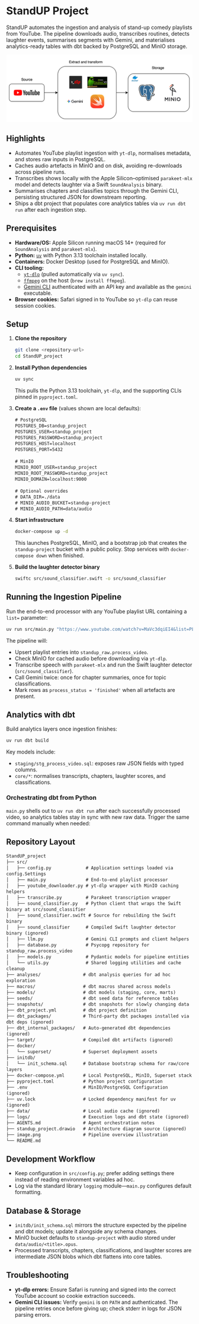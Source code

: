 # StandUP Project

StandUP automates the ingestion and analysis of stand-up comedy playlists from YouTube. The pipeline downloads audio, transcribes routines, detects laughter events, summarises segments with Gemini, and materialises analytics-ready tables with dbt backed by PostgreSQL and MinIO storage.

![Pipeline overview](image.png)

## Highlights
- Automates YouTube playlist ingestion with `yt-dlp`, normalises metadata, and stores raw inputs in PostgreSQL.
- Caches audio artefacts in MinIO and on disk, avoiding re-downloads across pipeline runs.
- Transcribes shows locally with the Apple Silicon–optimised `parakeet-mlx` model and detects laughter via a Swift `SoundAnalysis` binary.
- Summarises chapters and classifies topics through the Gemini CLI, persisting structured JSON for downstream reporting.
- Ships a dbt project that populates core analytics tables via `uv run dbt run` after each ingestion step.

## Prerequisites
- **Hardware/OS:** Apple Silicon running macOS 14+ (required for `SoundAnalysis` and `parakeet-mlx`).
- **Python:** [`uv`](https://github.com/astral-sh/uv) with Python 3.13 toolchain installed locally.
- **Containers:** Docker Desktop (used for PostgreSQL and MinIO).
- **CLI tooling:**
  - [`yt-dlp`](https://github.com/yt-dlp/yt-dlp) (pulled automatically via `uv sync`).
  - [`ffmpeg`](https://ffmpeg.org/) on the host (`brew install ffmpeg`).
  - [Gemini CLI](https://ai.google.dev/gemini-api/docs/get-started) authenticated with an API key and available as the `gemini` executable.
- **Browser cookies:** Safari signed in to YouTube so `yt-dlp` can reuse session cookies.

## Setup
1. **Clone the repository**
   ```bash
   git clone <repository-url>
   cd StandUP_project
   ```
2. **Install Python dependencies**
   ```bash
   uv sync
   ```
   This pulls the Python 3.13 toolchain, `yt-dlp`, and the supporting CLIs pinned in `pyproject.toml`.
3. **Create a `.env` file** (values shown are local defaults):
   ```env
   # PostgreSQL
   POSTGRES_DB=standup_project
   POSTGRES_USER=standup_project
   POSTGRES_PASSWORD=standup_project
   POSTGRES_HOST=localhost
   POSTGRES_PORT=5432

   # MinIO
   MINIO_ROOT_USER=standup_project
   MINIO_ROOT_PASSWORD=standup_project
   MINIO_DOMAIN=localhost:9000

   # Optional overrides
   # DATA_DIR=./data
   # MINIO_AUDIO_BUCKET=standup-project
   # MINIO_AUDIO_PATH=data/audio
   ```
4. **Start infrastructure**
   ```bash
   docker-compose up -d
   ```
   This launches PostgreSQL, MinIO, and a bootstrap job that creates the `standup-project` bucket with a public policy. Stop services with `docker-compose down` when finished.

5. **Build the laughter detector binary**
   ```bash
   swiftc src/sound_classifier.swift -o src/sound_classifier
   ```

## Running the Ingestion Pipeline
Run the end-to-end processor with any YouTube playlist URL containing a `list=` parameter:
```bash
uv run src/main.py "https://www.youtube.com/watch?v=MaVc3dqiEI4&list=PLcQngyvNgfmLi9eyV9reNMqu-pbdKErKr"
```
The pipeline will:
- Upsert playlist entries into `standup_raw.process_video`.
- Check MinIO for cached audio before downloading via `yt-dlp`.
- Transcribe speech with `parakeet-mlx` and run the Swift laughter detector (`src/sound_classifier`).
- Call Gemini twice: once for chapter summaries, once for topic classifications.
- Mark rows as `process_status = 'finished'` when all artefacts are present.

## Analytics with dbt
Build analytics layers once ingestion finishes:
```bash
uv run dbt build
```
Key models include:
- `staging/stg_process_video.sql`: exposes raw JSON fields with typed columns.
- `core/*`: normalises transcripts, chapters, laughter scores, and classifications.

### Orchestrating dbt from Python
`main.py` shells out to `uv run dbt run` after each successfully processed video, so analytics tables stay in sync with new raw data. Trigger the same command manually when needed:


## Repository Layout
```text
StandUP_project
├── src/
│   ├── config.py             # Application settings loaded via config.Settings
│   ├── main.py               # End-to-end playlist processor
│   ├── youtube_downloader.py # yt-dlp wrapper with MinIO caching helpers
│   ├── transcribe.py         # Parakeet transcription wrapper
│   ├── sound_classifier.py   # Python client that wraps the Swift binary at src/sound_classifier
│   ├── sound_classifier.swift # Source for rebuilding the Swift binary
│   ├── sound_classifier      # Compiled Swift laughter detector binary (ignored)
│   ├── llm.py                # Gemini CLI prompts and client helpers
│   ├── database.py           # Psycopg repository for standup_raw.process_video
│   ├── models.py             # Pydantic models for pipeline entities
│   └── utils.py              # Shared logging utilities and cache cleanup
├── analyses/                # dbt analysis queries for ad hoc exploration
├── macros/                  # dbt macros shared across models
├── models/                  # dbt models (staging, core, marts)
├── seeds/                   # dbt seed data for reference tables
├── snapshots/               # dbt snapshots for slowly changing data
├── dbt_project.yml          # dbt project definition
├── dbt_packages/            # Third-party dbt packages installed via dbt deps (ignored)
├── dbt_internal_packages/   # Auto-generated dbt dependencies (ignored)
├── target/                  # Compiled dbt artifacts (ignored)
├── docker/
│   └── superset/            # Superset deployment assets
├── initdb/
│   └── init_schema.sql      # Database bootstrap schema for raw/core layers
├── docker-compose.yml       # Local PostgreSQL, MinIO, Superset stack
├── pyproject.toml           # Python project configuration
├── .env                     # MinIO/PostgreSQL Configuration (ignored)
├── uv.lock                  # Locked dependency manifest for uv (ignored)
├── data/                    # Local audio cache (ignored)
├── logs/                    # Execution logs and dbt state (ignored)
├── AGENTS.md                # Agent orchestration notes
├── standup_project.drawio   # Architecture diagram source (ignored)
├── image.png                # Pipeline overview illustration
└── README.md
```


## Development Workflow
- Keep configuration in `src/config.py`; prefer adding settings there instead of reading environment variables ad hoc.
- Log via the standard library `logging` module—`main.py` configures default formatting.

## Database & Storage
- `initdb/init_schema.sql` mirrors the structure expected by the pipeline and dbt models; update it alongside any schema changes.
- MinIO bucket defaults to `standup-project` with audio stored under `data/audio/<title>.opus`.
- Processed transcripts, chapters, classifications, and laughter scores are intermediate JSON blobs which dbt flattens into core tables.

## Troubleshooting
- **yt-dlp errors:** Ensure Safari is running and signed into the correct YouTube account so cookie extraction succeeds.
- **Gemini CLI issues:** Verify `gemini` is on `PATH` and authenticated. The pipeline retries once before giving up; check stderr in logs for JSON parsing errors.

